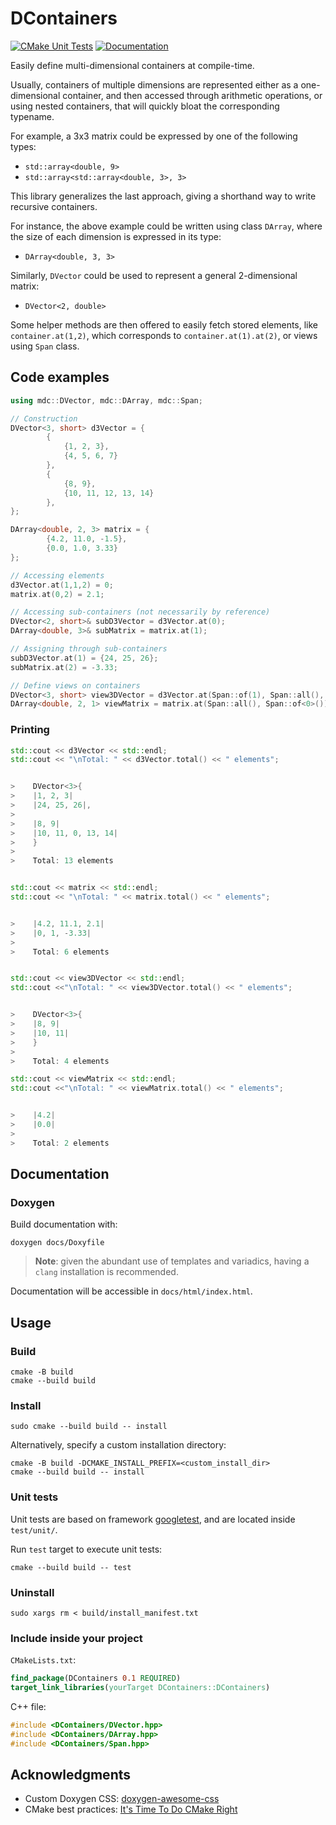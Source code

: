 # DContainers

[![CMake Unit Tests](https://github.com/nR3D/DContainers/actions/workflows/cmake-tests.yml/badge.svg)](https://github.com/nR3D/DContainers/actions/workflows/cmake-tests.yml)
[![Documentation](https://img.shields.io/badge/docs-Doxygen-blue)](#Documentation)

Easily define multi-dimensional containers at compile-time.

Usually, containers of multiple dimensions are represented either as a one-dimensional container, and then accessed through arithmetic operations, or using nested containers, that will quickly bloat the corresponding typename.

For example, a 3x3 matrix could be expressed by one of the following types:
- `std::array<double, 9>`
- `std::array<std::array<double, 3>, 3>`

This library generalizes the last approach, giving a shorthand way to write recursive containers.

For instance, the above example could be written using class `DArray`, where the size of each dimension is expressed in its type:
- `DArray<double, 3, 3>`

Similarly, `DVector` could be used to represent a general 2-dimensional matrix:
- `DVector<2, double>`

Some helper methods are then offered to easily fetch stored elements, like `container.at(1,2)`, which corresponds to `container.at(1).at(2)`, or views using `Span` class.

## Code examples

```c++
using mdc::DVector, mdc::DArray, mdc::Span;

// Construction
DVector<3, short> d3Vector = {
        {
            {1, 2, 3},
            {4, 5, 6, 7}
        },
        {
            {8, 9},
            {10, 11, 12, 13, 14}
        },
};

DArray<double, 2, 3> matrix = {
        {4.2, 11.0, -1.5},
        {0.0, 1.0, 3.33}
};

// Accessing elements
d3Vector.at(1,1,2) = 0;
matrix.at(0,2) = 2.1;

// Accessing sub-containers (not necessarily by reference)
DVector<2, short>& subD3Vector = d3Vector.at(0);
DArray<double, 3>& subMatrix = matrix.at(1);

// Assigning through sub-containers
subD3Vector.at(1) = {24, 25, 26};
subMatrix.at(2) = -3.33;

// Define views on containers
DVector<3, short> view3DVector = d3Vector.at(Span::of(1), Span::all(), Span::of(0,1));
DArray<double, 2, 1> viewMatrix = matrix.at(Span::all(), Span::of<0>());
```

### Printing
```c++
std::cout << d3Vector << std::endl;
std::cout << "\nTotal: " << d3Vector.total() << " elements";


>    DVector<3>{
>    |1, 2, 3|
>    |24, 25, 26|,
>    
>    |8, 9|
>    |10, 11, 0, 13, 14|
>    }
>
>    Total: 13 elements


std::cout << matrix << std::endl;
std::cout << "\nTotal: " << matrix.total() << " elements";


>    |4.2, 11.1, 2.1|
>    |0, 1, -3.33|
>
>    Total: 6 elements


std::cout << view3DVector << std::endl;
std::cout <<"\nTotal: " << view3DVector.total() << " elements";


>    DVector<3>{
>    |8, 9|
>    |10, 11|
>    }
>
>    Total: 4 elements

std::cout << viewMatrix << std::endl;
std::cout <<"\nTotal: " << viewMatrix.total() << " elements";


>    |4.2|
>    |0.0|
>
>    Total: 2 elements
```

## Documentation

### Doxygen

Build documentation with:
```shell
doxygen docs/Doxyfile
```

> **Note**: given the abundant use of templates and variadics, having a `clang` installation is recommended.

Documentation will be accessible in `docs/html/index.html`.

## Usage

### Build

```shell
cmake -B build
cmake --build build
```

### Install

```shell
sudo cmake --build build -- install
```

Alternatively, specify a custom installation directory:

```shell
cmake -B build -DCMAKE_INSTALL_PREFIX=<custom_install_dir>
cmake --build build -- install
```

### Unit tests

Unit tests are based on framework [googletest](https://github.com/google/googletest), and are located inside `test/unit/`.

Run `test` target to execute unit tests:

```shell
cmake --build build -- test
```

### Uninstall

```shell
sudo xargs rm < build/install_manifest.txt
```

### Include inside your project

`CMakeLists.txt`:
```cmake
find_package(DContainers 0.1 REQUIRED)
target_link_libraries(yourTarget DContainers::DContainers)
```

C++ file:
```c++
#include <DContainers/DVector.hpp>
#include <DContainers/DArray.hpp>
#include <DContainers/Span.hpp>
```


## Acknowledgments

- Custom Doxygen CSS: [doxygen-awesome-css](https://github.com/jothepro/doxygen-awesome-css)
- CMake best practices: [It's Time To Do CMake Right](https://pabloariasal.github.io/2018/02/19/its-time-to-do-cmake-right/)
